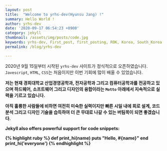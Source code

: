 ```yaml
---
layout: post
title:  "Welcome to yrhs-dev(Hyunsu Jang) !"
summary: Hello World ! 
author: yrhs-dev
date: '2020-09-17 06:54:23 +0900'
category: jekyll
thumbnail: /assets/img/posts/code.jpg
keywords: yrhs-dev, First_post, first_posting, ROK, Korea, South_Korea
permalink: /blog/yrhs-dev

---
```



  2020년 9월 15일부터 시작된 `yrhs-dev` 사이트가 정식적으로 오픈하였습니다. `Javescript`, `HTML`, `CSS`는 처음이지만 이번 기회에 많이 배울 수 있었습니다.<b>

저는 현재 경희대학교 산업경영공학과, 전자공학과 그리고 컴퓨터공학과를 전공하고 있으며 하드웨어, 소프트웨어 그리고 디자인의 융합이라는 `Motto` 아래에서 지속적으로 실력을 기르고 있습니다.<b> 

아직 훌륭한 사람들에 비하면 여전히 미숙한 실력이지만 빠른 시일 내에 회로 설계, 코드 분석 그리고 디자인 기술을 습득하여 더 큰 무대로 나갈 수 있는 버팀목이 되면 좋겠습니다. </p>



Jekyll also offers powerful support for code snippets:

{% highlight ruby %}
def print_hi(name)
  puts "Hello, #{name}"
end
print_hi('everyone')
{% endhighlight %}
